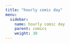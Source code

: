 ```yaml
---
title: "hourly comic day"
menu:
  sidebar:
    name: hourly comic day
    parent: comics
    weight: 30
---
```

